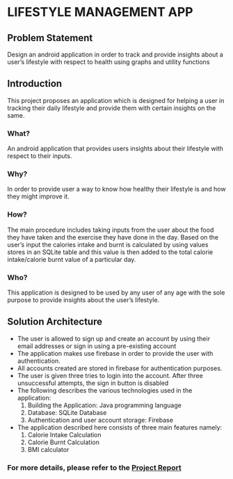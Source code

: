 # LIFESTYLE MANAGEMENT APP

## Problem Statement
Design an android application in order to track and provide insights about a user’s lifestyle with respect to health using graphs and utility functions

## Introduction
This project proposes an application which is designed for helping a user in tracking their daily lifestyle and provide them with certain insights on the same.
### What?
An android application that provides users insights about their lifestyle with
respect to their inputs.
### Why?
In order to provide user a way to know how healthy their lifestyle is and how
they might improve it.
### How?
The main procedure includes taking inputs from the user about the food they
have taken and the exercise they have done in the day. Based on the user’s
input the calories intake and burnt is calculated by using values stores in an
SQLite table and this value is then added to the total calorie intake/calorie
burnt value of a particular day.
### Who?
This application is designed to be used by any user of any age with the sole
purpose to provide insights about the user’s lifestyle.

## Solution Architecture
* The user is allowed to sign up and create an account by using their email addresses or sign in using a pre-existing account
* The application makes use firebase in order to provide the user with authentication.
* All accounts created are stored in firebase for authentication purposes.
* The user is given three tries to login into the account. After three unsuccessful attempts, the sign in button is disabled
* The following describes the various technologies used in the application:
    1. Building the Application: Java programming language
    2. Database: SQLite Database
    3. Authentication and user account storage: Firebase
* The application described here consists of three main features namely:
  1. Calorie Intake Calculation
  2. Calorie Burnt Calculation
  3. BMI calculator

### For more details, please refer to the [Project Report](https://github.com/MoyankGiri/LifestyleManagementApp/blob/master/Lifestyle%20Management%20App%20Final%20Report.pdf)
